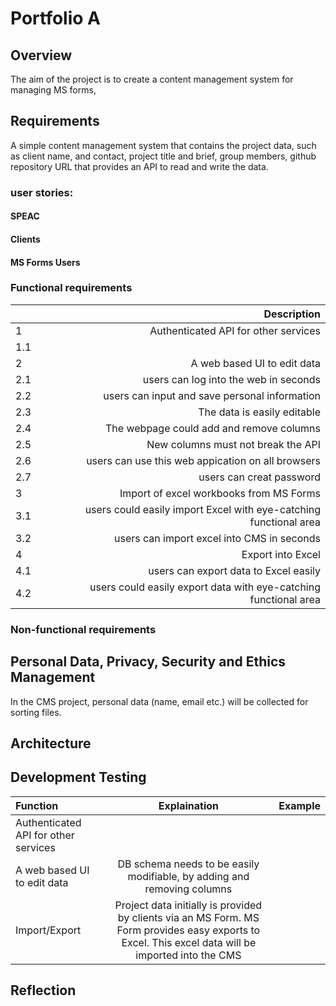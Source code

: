 # Portfolio A

## Overview
The aim of the project is to create a content management system for managing MS forms,  

## Requirements
A simple content management system that contains the project data, such as client name, and contact, project title and brief, group members, github repository URL that provides an API to read and write the data.

### user stories:
#### SPEAC

#### Clients

#### MS Forms Users

### Functional requirements
|  | Description|
| :--- |  ---: |
|	1|Authenticated API for other services |
| 1.1||
|	2|A web based UI to edit data|
|2.1|users can log into the web in seconds|
|2.2|users can input and save personal information|
|	2.3|The data is easily editable|
| 2.4|The webpage could add and remove columns|
| 2.5|New columns must not break the API |
|2.6| users can use this web appication on all browsers|
|2.7| users can creat password|
|	3|Import of excel workbooks from MS Forms|
|3.1| users could easily import Excel with eye-catching functional area|
|3.2| users can import excel into CMS in seconds|
|4| Export into Excel|
|4.1| users can export data to Excel easily|
|4.2|users could easily export data with eye-catching functional area|
### Non-functional requirements


## Personal Data, Privacy, Security and Ethics Management
In the CMS project, personal data (name, email etc.) will be collected for sorting files. 
## Architecture


## Development Testing
| Function |Explaination| Example|
| :---         |     :---:      |          ---: |
|	Authenticated API for other services |||
| A web based UI to edit data |DB schema needs to be easily modifiable, by adding and removing columns||
|	Import/Export |Project data initially is provided by clients via an MS Form. MS Form provides easy exports to Excel. This excel data will be imported into the CMS||


## Reflection
